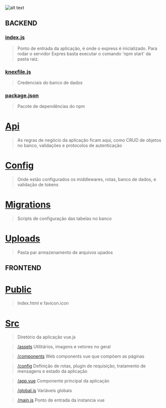 ![alt text](http://url/to/img.png)

## BACKEND

### [index.js](https://github.com/jemluz/vinler/blob/master/index.js)

> Ponto de entrada da aplicação, é onde o express é inicializado. Para rodar o servidor Expres basta executar o comando 'npm start' da pasta raiz.

### [knexfile.js](https://github.com/jemluz/vinler/blob/master/knexfile.js)

> Credenciais do banco de dados

### [package.json](https://github.com/jemluz/vinler/blob/master/package.json)

> Pacote de dependências do npm


# [Api](https://github.com/jemluz/vinler/blob/master/api)

> As regras de negócio da aplicação ficam aqui, como CRUD de objetos no banco, validações e protocolos de autenticação

# [Config](https://github.com/jemluz/vinler/blob/master/config)

> Onde estão configurados os middlewares, rotas, banco de dados, e validação de tokens

# [Migrations](https://github.com/jemluz/vinler/blob/master/migrations)

> Scripts de  configuração das tabelas no banco

# [Uploads](https://github.com/jemluz/vinler/blob/master/uploads)

> Pasta par armazenamento de arquivos upados


## FRONTEND

# [Public](https://github.com/jemluz/vinler/blob/master/public)

> Index.html e favicon.icon

# [Src](https://github.com/jemluz/vinler/blob/master/src)

> Diretório da aplicação vue.js

> [/assets](https://github.com/jemluz/vinler/blob/master/src/assets) Utilitários, imagens e vetores no geral

> [/components](https://github.com/jemluz/vinler/blob/master/src/componens) Web components vue que compõem as páginas

> [/config](https://github.com/jemluz/vinler/blob/master/src/config) Definição de rotas, plugin de requisição, tratamento de mensagens e estado da aplicação

> [/app.vue](https://github.com/jemluz/vinler/blob/master/src/app.vue) Componente principal da aplicação

> [/global.js](https://github.com/jemluz/vinler/blob/master/src/app.vue) Variáveis globais

> [/main.js](https://github.com/jemluz/vinler/blob/master/src/app.vue) Ponto de entrada da instancia vue 